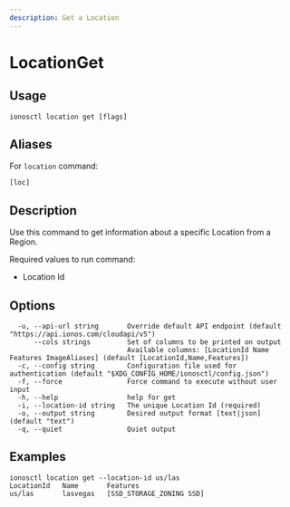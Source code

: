```yaml
---
description: Get a Location
---
```


# LocationGet

## Usage

```text
ionosctl location get [flags]
```

## Aliases

For `location` command:
```text
[loc]
```

## Description

Use this command to get information about a specific Location from a Region.

Required values to run command:

* Location Id

## Options

```text
  -u, --api-url string       Override default API endpoint (default "https://api.ionos.com/cloudapi/v5")
      --cols strings         Set of columns to be printed on output 
                             Available columns: [LocationId Name Features ImageAliases] (default [LocationId,Name,Features])
  -c, --config string        Configuration file used for authentication (default "$XDG_CONFIG_HOME/ionosctl/config.json")
  -f, --force                Force command to execute without user input
  -h, --help                 help for get
  -i, --location-id string   The unique Location Id (required)
  -o, --output string        Desired output format [text|json] (default "text")
  -q, --quiet                Quiet output
```

## Examples

```text
ionosctl location get --location-id us/las 
LocationId   Name       Features
us/las       lasvegas   [SSD_STORAGE_ZONING SSD]
```

